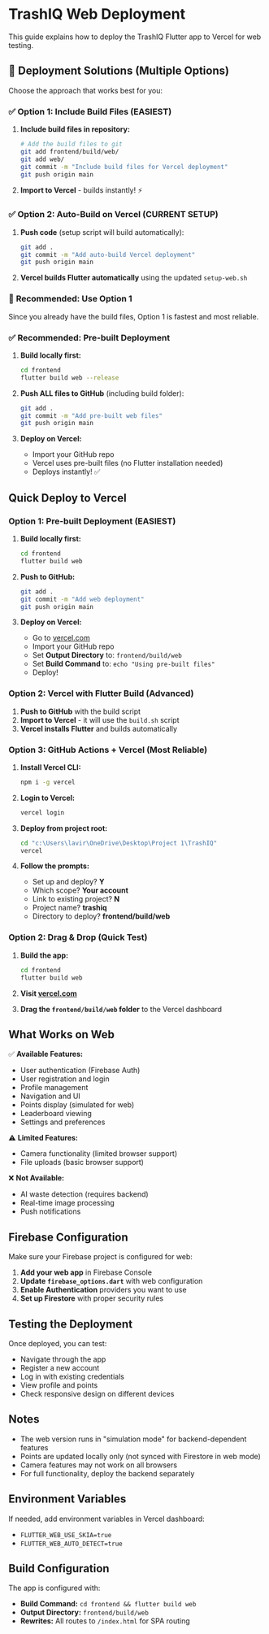 # TrashIQ Web Deployment

This guide explains how to deploy the TrashIQ Flutter app to Vercel for web testing.

## 🚀 **Deployment Solutions (Multiple Options)**

Choose the approach that works best for you:

### ✅ **Option 1: Include Build Files (EASIEST)**

1. **Include build files in repository:**
   ```bash
   # Add the build files to git
   git add frontend/build/web/
   git add web/
   git commit -m "Include build files for Vercel deployment"
   git push origin main
   ```

2. **Import to Vercel** - builds instantly! ⚡

### ✅ **Option 2: Auto-Build on Vercel (CURRENT SETUP)**

1. **Push code** (setup script will build automatically):
   ```bash
   git add .
   git commit -m "Add auto-build Vercel deployment"
   git push origin main
   ```

2. **Vercel builds Flutter automatically** using the updated `setup-web.sh`

### 🎯 **Recommended: Use Option 1**

Since you already have the build files, Option 1 is fastest and most reliable.

### ✅ Recommended: Pre-built Deployment

1. **Build locally first:**
   ```bash
   cd frontend
   flutter build web --release
   ```

2. **Push ALL files to GitHub** (including build folder):
   ```bash
   git add .
   git commit -m "Add pre-built web files"
   git push origin main
   ```

3. **Deploy on Vercel:**
   - Import your GitHub repo
   - Vercel uses pre-built files (no Flutter installation needed)
   - Deploys instantly! ✅

## Quick Deploy to Vercel

### Option 1: Pre-built Deployment (EASIEST)

1. **Build locally first:**
   ```bash
   cd frontend
   flutter build web
   ```

2. **Push to GitHub:**
   ```bash
   git add .
   git commit -m "Add web deployment"
   git push origin main
   ```

3. **Deploy on Vercel:**
   - Go to [vercel.com](https://vercel.com)
   - Import your GitHub repo
   - Set **Output Directory** to: `frontend/build/web`
   - Set **Build Command** to: `echo "Using pre-built files"`
   - Deploy!

### Option 2: Vercel with Flutter Build (Advanced)

1. **Push to GitHub** with the build script
2. **Import to Vercel** - it will use the `build.sh` script
3. **Vercel installs Flutter** and builds automatically

### Option 3: GitHub Actions + Vercel (Most Reliable)

1. **Install Vercel CLI:**
   ```bash
   npm i -g vercel
   ```

2. **Login to Vercel:**
   ```bash
   vercel login
   ```

3. **Deploy from project root:**
   ```bash
   cd "c:\Users\lavir\OneDrive\Desktop\Project 1\TrashIQ"
   vercel
   ```

4. **Follow the prompts:**
   - Set up and deploy? **Y**
   - Which scope? **Your account**
   - Link to existing project? **N**
   - Project name? **trashiq**
   - Directory to deploy? **frontend/build/web**

### Option 2: Drag & Drop (Quick Test)

1. **Build the app:**
   ```bash
   cd frontend
   flutter build web
   ```

2. **Visit [vercel.com](https://vercel.com)**

3. **Drag the `frontend/build/web` folder** to the Vercel dashboard

## What Works on Web

✅ **Available Features:**
- User authentication (Firebase Auth)
- User registration and login
- Profile management
- Navigation and UI
- Points display (simulated for web)
- Leaderboard viewing
- Settings and preferences

⚠️ **Limited Features:**
- Camera functionality (limited browser support)
- File uploads (basic browser support)

❌ **Not Available:**
- AI waste detection (requires backend)
- Real-time image processing
- Push notifications

## Firebase Configuration

Make sure your Firebase project is configured for web:

1. **Add your web app** in Firebase Console
2. **Update `firebase_options.dart`** with web configuration
3. **Enable Authentication** providers you want to use
4. **Set up Firestore** with proper security rules

## Testing the Deployment

Once deployed, you can test:

- Navigate through the app
- Register a new account
- Log in with existing credentials
- View profile and points
- Check responsive design on different devices

## Notes

- The web version runs in "simulation mode" for backend-dependent features
- Points are updated locally only (not synced with Firestore in web mode)
- Camera features may not work on all browsers
- For full functionality, deploy the backend separately

## Environment Variables

If needed, add environment variables in Vercel dashboard:
- `FLUTTER_WEB_USE_SKIA=true`
- `FLUTTER_WEB_AUTO_DETECT=true`

## Build Configuration

The app is configured with:
- **Build Command:** `cd frontend && flutter build web`
- **Output Directory:** `frontend/build/web`
- **Rewrites:** All routes to `/index.html` for SPA routing
